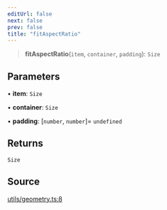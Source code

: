 ```yaml
---
editUrl: false
next: false
prev: false
title: "fitAspectRatio"
---
```


> **fitAspectRatio**(`item`, `container`, `padding`): `Size`

## Parameters

• **item**: `Size`

• **container**: `Size`

• **padding**: [`number`, `number`]= `undefined`

## Returns

`Size`

## Source

[utils/geometry.ts:8](https://github.com/nodenogg-in/alpha-p2p/blob/b5a92ec368c11e5b1ed34a190813f3e3bd62fc80/packages/infinitykit/src/utils/geometry.ts#L8)
